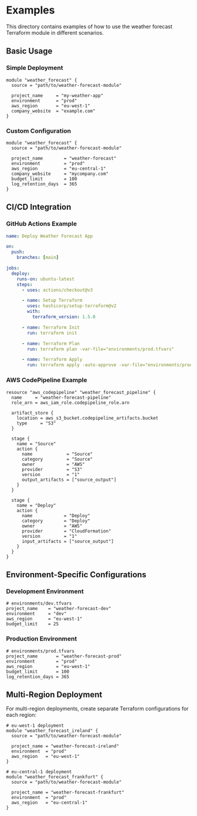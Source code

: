 # Examples

This directory contains examples of how to use the weather forecast Terraform module in different scenarios.

## Basic Usage

### Simple Deployment
```hcl
module "weather_forecast" {
  source = "path/to/weather-forecast-module"

  project_name     = "my-weather-app"
  environment      = "prod"
  aws_region       = "eu-west-1"
  company_website  = "example.com"
}
```

### Custom Configuration
```hcl
module "weather_forecast" {
  source = "path/to/weather-forecast-module"

  project_name        = "weather-forecast"
  environment         = "prod"
  aws_region          = "eu-central-1"
  company_website     = "mycompany.com"
  budget_limit        = 100
  log_retention_days  = 365
}
```

## CI/CD Integration

### GitHub Actions Example
```yaml
name: Deploy Weather Forecast App

on:
  push:
    branches: [main]

jobs:
  deploy:
    runs-on: ubuntu-latest
    steps:
      - uses: actions/checkout@v3

      - name: Setup Terraform
        uses: hashicorp/setup-terraform@v2
        with:
          terraform_version: 1.5.0

      - name: Terraform Init
        run: terraform init

      - name: Terraform Plan
        run: terraform plan -var-file="environments/prod.tfvars"

      - name: Terraform Apply
        run: terraform apply -auto-approve -var-file="environments/prod.tfvars"
```

### AWS CodePipeline Example
```hcl
resource "aws_codepipeline" "weather_forecast_pipeline" {
  name     = "weather-forecast-pipeline"
  role_arn = aws_iam_role.codepipeline_role.arn

  artifact_store {
    location = aws_s3_bucket.codepipeline_artifacts.bucket
    type     = "S3"
  }

  stage {
    name = "Source"
    action {
      name             = "Source"
      category         = "Source"
      owner            = "AWS"
      provider         = "S3"
      version          = "1"
      output_artifacts = ["source_output"]
    }
  }

  stage {
    name = "Deploy"
    action {
      name            = "Deploy"
      category        = "Deploy"
      owner           = "AWS"
      provider        = "CloudFormation"
      version         = "1"
      input_artifacts = ["source_output"]
    }
  }
}
```

## Environment-Specific Configurations

### Development Environment
```hcl
# environments/dev.tfvars
project_name    = "weather-forecast-dev"
environment     = "dev"
aws_region      = "eu-west-1"
budget_limit    = 25
```

### Production Environment
```hcl
# environments/prod.tfvars
project_name       = "weather-forecast-prod"
environment        = "prod"
aws_region         = "eu-west-1"
budget_limit       = 100
log_retention_days = 365
```

## Multi-Region Deployment

For multi-region deployments, create separate Terraform configurations for each region:

```hcl
# eu-west-1 deployment
module "weather_forecast_ireland" {
  source = "path/to/weather-forecast-module"

  project_name = "weather-forecast-ireland"
  environment  = "prod"
  aws_region   = "eu-west-1"
}

# eu-central-1 deployment
module "weather_forecast_frankfurt" {
  source = "path/to/weather-forecast-module"

  project_name = "weather-forecast-frankfurt"
  environment  = "prod"
  aws_region   = "eu-central-1"
}
```